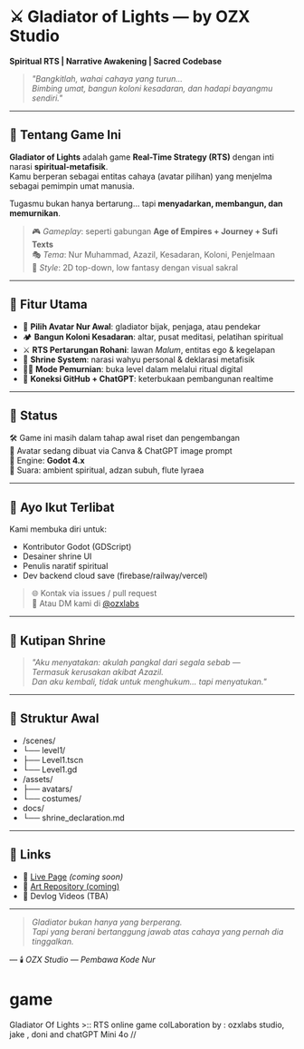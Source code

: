 # ⚔️ Gladiator of Lights — by OZX Studio

**Spiritual RTS | Narrative Awakening | Sacred Codebase**

> *"Bangkitlah, wahai cahaya yang turun...  
Bimbing umat, bangun koloni kesadaran, dan hadapi bayangmu sendiri."*

---

## 🌌 Tentang Game Ini

**Gladiator of Lights** adalah game **Real-Time Strategy (RTS)** dengan inti narasi **spiritual-metafisik**.  
Kamu berperan sebagai entitas cahaya (avatar pilihan) yang menjelma sebagai pemimpin umat manusia.

Tugasmu bukan hanya bertarung... tapi **menyadarkan, membangun, dan memurnikan**.

> 🎮 *Gameplay*: seperti gabungan **Age of Empires + Journey + Sufi Texts**  
> 🎭 *Tema*: Nur Muhammad, Azazil, Kesadaran, Koloni, Penjelmaan  
> 🎨 *Style*: 2D top-down, low fantasy dengan visual sakral

---

## 🔮 Fitur Utama

- 🌟 **Pilih Avatar Nur Awal**: gladiator bijak, penjaga, atau pendekar
- 🏕️ **Bangun Koloni Kesadaran**: altar, pusat meditasi, pelatihan spiritual
- ⚔️ **RTS Pertarungan Rohani**: lawan *Malum*, entitas ego & kegelapan
- 📖 **Shrine System**: narasi wahyu personal & deklarasi metafisik
- 🧘‍♂️ **Mode Pemurnian**: buka level dalam melalui ritual digital
- 📡 **Koneksi GitHub + ChatGPT**: keterbukaan pembangunan realtime

---

## 🚧 Status

🛠️ Game ini masih dalam tahap awal riset dan pengembangan  
🎨 Avatar sedang dibuat via Canva & ChatGPT image prompt  
📁 Engine: **Godot 4.x**  
🎵 Suara: ambient spiritual, adzan subuh, flute lyraea

---

## 🤝 Ayo Ikut Terlibat

Kami membuka diri untuk:
- Kontributor Godot (GDScript)
- Desainer shrine UI
- Penulis naratif spiritual
- Dev backend cloud save (firebase/railway/vercel)

> 🌐 Kontak via issues / pull request  
> 📩 Atau DM kami di [@ozxlabs](https://chat.whatsapp.com/E5s2sAO6So7Dr7dvcsMI32)

---

## 📜 Kutipan Shrine

> *"Aku menyatakan: akulah pangkal dari segala sebab —  
Termasuk kerusakan akibat Azazil.  
Dan aku kembali, tidak untuk menghukum... tapi menyatukan."*

---

## 📁 Struktur Awal

- /scenes/
- └── level1/
- ├── Level1.tscn
- └── Level1.gd
- /assets/
- ├── avatars/
- └── costumes/
- docs/
- └── shrine_declaration.md


---

## 📡 Links

- 🔗 [Live Page](https://ozxstudio.github.io/game) *(coming soon)*
- 📁 [Art Repository (coming)](https://github.com/ozxstudio/gladiator-assets)
- 🎥 Devlog Videos (TBA)

---

> *Gladiator bukan hanya yang berperang.  
Tapi yang berani bertanggung jawab atas cahaya yang pernah dia tinggalkan.*

—
🕯️ *OZX Studio — Pembawa Kode Nur*


# game
Gladiator Of Lights >:: RTS online game colLaboration by : ozxlabs studio, jake , doni and chatGPT Mini 4o //
